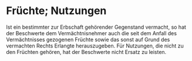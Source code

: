 # Früchte; Nutzungen

Ist ein bestimmter zur Erbschaft gehörender Gegenstand vermacht, so hat der Beschwerte dem Vermächtnisnehmer auch die seit dem Anfall des Vermächtnisses gezogenen Früchte sowie das sonst auf Grund des vermachten Rechts Erlangte herauszugeben. Für Nutzungen, die nicht zu den Früchten gehören, hat der Beschwerte nicht Ersatz zu leisten. 

